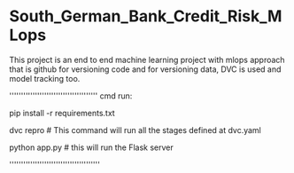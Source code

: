 # South_German_Bank_Credit_Risk_MLops
This project is an end to end machine learning project with mlops approach that is github for versioning code and for versioning data, DVC is used and model tracking too. 


''''''''''''''''''''''''''''''''''''''
cmd run:

pip install -r requirements.txt 

dvc repro  # This command will run all the stages defined at dvc.yaml 

python app.py  # this will run the Flask server 

'''''''''''''''''''''''''''''''''''''''
